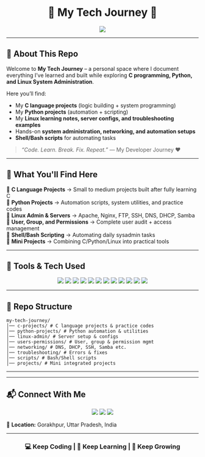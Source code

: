 <h1 align="center">🚀 My Tech Journey 🚀</h1>

<p align="center">
  <img src="https://readme-typing-svg.herokuapp.com?size=25&color=36BCF7&center=true&vCenter=true&width=700&lines=Learning+By+Doing;C+Language+Projects;Python+Projects;Linux+Servers+%7C+Automation+%7C+Configs;A+Diary+of+My+Tech+Growth" />
</p>

---

## 📖 About This Repo
Welcome to **My Tech Journey** – a personal space where I document everything I’ve learned and built while exploring **C programming, Python, and Linux System Administration**.  

Here you’ll find:  
- My **C language projects** (logic building + system programming)  
- My **Python projects** (automation + scripting)  
- My **Linux learning notes, server configs, and troubleshooting examples**  
- Hands-on **system administration, networking, and automation setups**  
- **Shell/Bash scripts** for automating tasks  

> *“Code. Learn. Break. Fix. Repeat.”* — My Developer Journey ❤️

---

## 🔧 What You'll Find Here  
🔹 **C Language Projects** → Small to medium projects built after fully learning C  
🔹 **Python Projects** → Automation scripts, system utilities, and practice codes  
🔹 **Linux Admin & Servers** → Apache, Nginx, FTP, SSH, DNS, DHCP, Samba  
🔹 **User, Group, and Permissions** → Complete user audit + access management  
🔹 **Shell/Bash Scripting** → Automating daily sysadmin tasks  
🔹 **Mini Projects** → Combining C/Python/Linux into practical tools  

---

## 🚀 Tools & Tech Used  

<p align="center">
  <!-- Programming -->
  <img src="https://img.shields.io/badge/C-00599C?style=for-the-badge&logo=c&logoColor=white" />
  <img src="https://img.shields.io/badge/Python-3776AB?style=for-the-badge&logo=python&logoColor=white" />
  <img src="https://img.shields.io/badge/Bash-4EAA25?style=for-the-badge&logo=gnubash&logoColor=white" />
  
  <!-- Linux -->
  <img src="https://img.shields.io/badge/Linux-000000?style=for-the-badge&logo=linux&logoColor=white" />
  <img src="https://img.shields.io/badge/RHEL/CentOS/AlmaLinux-EE0000?style=for-the-badge&logo=redhat&logoColor=white" />

  <!-- Web Servers -->
  <img src="https://img.shields.io/badge/Apache-D22128?style=for-the-badge&logo=apache&logoColor=white" />
  <img src="https://img.shields.io/badge/Nginx-009639?style=for-the-badge&logo=nginx&logoColor=white" />
  
  <!-- Networking -->
  <img src="https://img.shields.io/badge/DNS-FF9800?style=for-the-badge&logo=cloudflare&logoColor=white" />
  <img src="https://img.shields.io/badge/DHCP-673AB7?style=for-the-badge&logo=ubiquiti&logoColor=white" />
  <img src="https://img.shields.io/badge/SSH-000000?style=for-the-badge&logo=openssh&logoColor=white" />
  
  <!-- Databases -->
  <img src="https://img.shields.io/badge/MySQL-4479A1?style=for-the-badge&logo=mysql&logoColor=white" />
  <img src="https://img.shields.io/badge/PostgreSQL-336791?style=for-the-badge&logo=postgresql&logoColor=white" />
</p>

---

## 📂 Repo Structure  
```
my-tech-journey/
│── c-projects/ # C language projects & practice codes
│── python-projects/ # Python automation & utilities
│── linux-admin/ # Server setup & configs
│── users-permissions/ # User, group & permission mgmt
│── networking/ # DNS, DHCP, SSH, Samba etc.
│── troubleshooting/ # Errors & fixes
│── scripts/ # Bash/Shell scripts
│── projects/ # Mini integrated projects
```
  
  
---
  
---

## 📬 Connect With Me  

<p align="center">
  <a href="https://linkedin.com"><img src="https://img.shields.io/badge/LinkedIn-0077B5?style=for-the-badge&logo=linkedin&logoColor=white"></a>
  <a href="mailto:jyotiswaroop.niit1@gmail.com"><img src="https://img.shields.io/badge/Email-D14836?style=for-the-badge&logo=gmail&logoColor=white"></a>
  <a href="https://jyotiswaroop20.github.io/shandilya-portfolio-website/" target="_blank">
    <img src="https://img.shields.io/badge/Portfolio-FF6F61?style=for-the-badge&logo=internet-explorer&logoColor=white"/>
  </a>
</p>

📍 **Location:** Gorakhpur, Uttar Pradesh, India  

---

<h3 align="center">💻 Keep Coding | 🐧 Keep Learning | 🚀 Keep Growing</h3>
